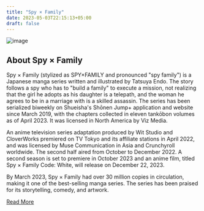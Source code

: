 ```yaml
---
title: "Spy × Family"
date: 2023-05-03T22:15:13+05:00
draft: false
---
```


![image](/images/spy-family.jpg)

## About Spy × Family

Spy × Family (stylized as SPY×FAMILY and pronounced "spy family") is a Japanese manga series written and illustrated by Tatsuya Endo. The story follows a spy who has to "build a family" to execute a mission, not realizing that the girl he adopts as his daughter is a telepath, and the woman he agrees to be in a marriage with is a skilled assassin. The series has been serialized biweekly on Shueisha's Shōnen Jump+ application and website since March 2019, with the chapters collected in eleven tankōbon volumes as of April 2023. It was licensed in North America by Viz Media.

An anime television series adaptation produced by Wit Studio and CloverWorks premiered on TV Tokyo and its affiliate stations in April 2022, and was licensed by Muse Communication in Asia and Crunchyroll worldwide. The second half aired from October to December 2022. A second season is set to premiere in October 2023 and an anime film, titled Spy × Family Code: White, will release on December 22, 2023.

By March 2023, Spy × Family had over 30 million copies in circulation, making it one of the best-selling manga series. The series has been praised for its storytelling, comedy, and artwork.

[Read More](https://en.wikipedia.org/wiki/Spy_%C3%97_Family)